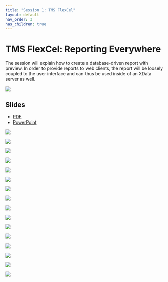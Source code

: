 ```yaml
---
title: "Session 1: TMS FlexCel"
layout: default
nav_order: 3
has_children: true
---
```


# TMS FlexCel: Reporting Everywhere

The session will explain how to create a database-driven report with preview. In order to provide reports to web clients, the report will be loosely coupled to the user interface and can thus be used inside of an XData server as well.

![](../images/01/preview.png)

## Slides 

- [PDF](../slides/FlexCel_Everywhere.pdf)
- [PowerPoint](../slides/230505%20FlexCel%20Everywhere.pptx)

![](../slides/FlexCel/FlexCel_Everywhere_Page_01.png)

![](../slides/FlexCel/FlexCel_Everywhere_Page_02.png)

![](../slides/FlexCel/FlexCel_Everywhere_Page_03.png)

![](../slides/FlexCel/FlexCel_Everywhere_Page_04.png)

![](../slides/FlexCel/FlexCel_Everywhere_Page_05.png)

![](../slides/FlexCel/FlexCel_Everywhere_Page_06.png)

![](../slides/FlexCel/FlexCel_Everywhere_Page_07.png)

![](../slides/FlexCel/FlexCel_Everywhere_Page_08.png)

![](../slides/FlexCel/FlexCel_Everywhere_Page_09.png)

![](../slides/FlexCel/FlexCel_Everywhere_Page_10.png)

![](../slides/FlexCel/FlexCel_Everywhere_Page_11.png)

![](../slides/FlexCel/FlexCel_Everywhere_Page_12.png)

![](../slides/FlexCel/FlexCel_Everywhere_Page_13.png)

![](../slides/FlexCel/FlexCel_Everywhere_Page_14.png)

![](../slides/FlexCel/FlexCel_Everywhere_Page_15.png)

![](../slides/FlexCel/FlexCel_Everywhere_Page_16.png)